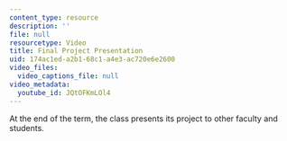 ```yaml
---
content_type: resource
description: ''
file: null
resourcetype: Video
title: Final Project Presentation
uid: 174ac1ed-a2b1-68c1-a4e3-ac720e6e2600
video_files:
  video_captions_file: null
video_metadata:
  youtube_id: JQtOFKmLOl4
---
```


At the end of the term, the class presents its project to other faculty and students.